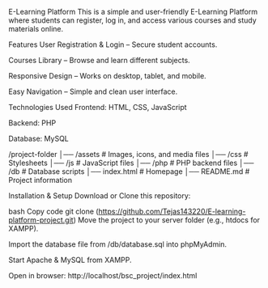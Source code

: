 E-Learning Platform
This is a simple and user-friendly E-Learning Platform where students can register, log in, and access various courses and study materials online.

Features
User Registration & Login – Secure student accounts.

Courses Library – Browse and learn different subjects.

Responsive Design – Works on desktop, tablet, and mobile.

Easy Navigation – Simple and clean user interface.

Technologies Used
Frontend: HTML, CSS, JavaScript

Backend: PHP

Database: MySQL

/project-folder
│── /assets        # Images, icons, and media files
│── /css           # Stylesheets
│── /js            # JavaScript files
│── /php           # PHP backend files
│── /db            # Database scripts
│── index.html     # Homepage
│── README.md      # Project information

Installation & Setup
Download or Clone this repository:

bash
Copy code
git clone (https://github.com/Tejas143220/E-learning-platform-project.git)
Move the project to your server folder (e.g., htdocs for XAMPP).

Import the database file from /db/database.sql into phpMyAdmin.

Start Apache & MySQL from XAMPP.

Open in browser: http://localhost/bsc_project/index.html




